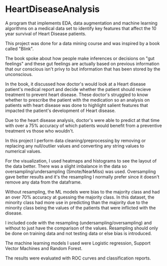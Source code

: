 # HeartDiseaseAnalysis
A program that implements EDA, data augmentation and machine learning algorithms on a medical data set to identify key features that affect the 10 year survival of Heart Disease patients.

This project was done for a data mining course and was inspired by a book called "Blink". 

The book spoke about how people make inferences or decisions on "gut feelings" and these gut feelings are actually based on previous information that our conscious isn't privy to but information that has been stored by the unconscious. 

In the book, it discussed how doctor's would look at a Heart disease patient's medical report and decide whether the patient should recieve treatment to prevent heart disease. These doctor's struggled to know whether to prescribe the patient with the medication so an analysis on patients with heart disease was done to highlight salient features that impacted the patient's development of Heart disease. 

Due to the heart disease analysis, doctor's were able to predict at that time with over a 75% accuracy of which patients would benefit from a preventive treatment vs those who wouldn't.

In this project I perform data cleaning/preprocessing by removing or replacing any null/outlier values and converting any string values to numerical values.

For the visualization, I used heatmaps and histograms to see the layout of the data better. There was a slight imbalance in the data so oversampling/undersampling (Smote/NearMiss) was used. Oversampling gave better results and it's the resampling I normally prefer since it doesn't remove any data from the dataframe.

Without resampling, the ML models were bias to the majority class and had an over 70% accuracy at guessing the majority class. In this dataset, the minority class had more use in predicting than the majority due to the minority class being the values of the patients that were inflicted with the disease. 

I included code with the resampling (undersampling/oversampling) and without to just have the comparison of the values. Resampling should only be done on training data and not testing data or else bias is introduced. 

The machine learning models I used were Logistic regression, Support Vector Machines and Random Forest. 

The results were evaluated with ROC curves and classification reports. 


